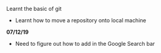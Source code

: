 Learnt the basic of git

- Learnt how to move a repository onto local machine


**07/12/19**
-   Need to figure out how to add in the Google Search bar